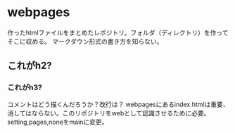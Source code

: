 # webpages
作ったhtmlファイルをまとめたレポジトリ。フォルダ（ディレクトリ）を作ってそこに収める。
マークダウン形式の書き方を知らない。
## これがh2?
### これがh3?
コメントはどう描くんだろうか？改行は？
webpagesにあるindex.htmlは重要、消してはならない。このリポジトリをwebとして認識させるために必要。setting,pages,noneをmainに変更。
